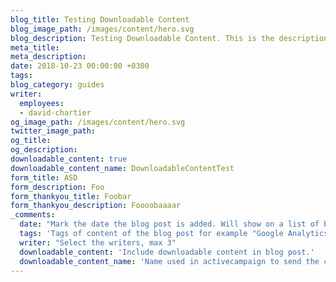 ```yaml
---
blog_title: Testing Downloadable Content
blog_image_path: /images/content/hero.svg
blog_description: Testing Downloadable Content. This is the description of the blog post.
meta_title:
meta_description:
date: 2018-10-23 00:00:00 +0300
tags:
blog_category: guides
writer:
  employees:
  - david-chartier
og_image_path: /images/content/hero.svg
twitter_image_path:
og_title:
og_description:
downloadable_content: true
downloadable_content_name: DownloadableContentTest
form_title: ASD
form_description: Foo
form_thankyou_title: Foobar
form_thankyou_description: Foooobaaaar
_comments:
  date: "Mark the date the blog post is added. Will show on a list of blog posts above as the date"
  tags: 'Tags of content of the blog post for example "Google Analytics", "GitHub" etc'
  writer: "Select the writers, max 3"
  downloadable_content: 'Include downloadable content in blog post.'
  downloadable_content_name: 'Name used in activecampaign to send the correct email with downloadable content.'
---
```

